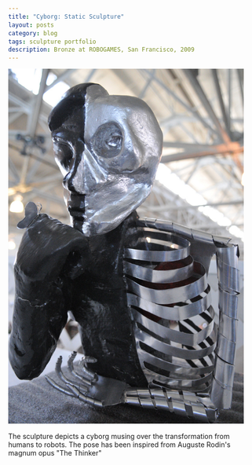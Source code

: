 ```yaml
---
title: "Cyborg: Static Sculpture"
layout: posts
category: blog
tags: sculpture portfolio
description: Bronze at ROBOGAMES, San Francisco, 2009
---
```


<p>
	<img style="width:480px;" src="/images/Cyborg_Mixed Media.jpg" alt="Cyborg by Uttam Grandhi"/>
	<p>The sculpture depicts a cyborg musing over the transformation from humans to robots. The pose has been inspired from Auguste Rodin's magnum opus "The Thinker"</p>
</p>
